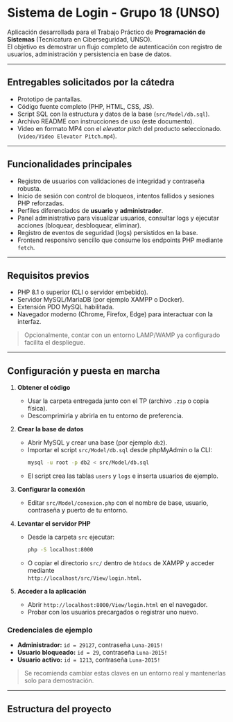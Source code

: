 # Sistema de Login - Grupo 18 (UNSO)

Aplicación desarrollada para el Trabajo Práctico de **Programación de Sistemas** (Tecnicatura en Ciberseguridad, UNSO).  
El objetivo es demostrar un flujo completo de autenticación con registro de usuarios, administración y persistencia en base de datos.

---

## Entregables solicitados por la cátedra
- Prototipo de pantallas.  
- Código fuente completo (PHP, HTML, CSS, JS).  
- Script SQL con la estructura y datos de la base (`src/Model/db.sql`).  
- Archivo README con instrucciones de uso (este documento).  
- Video en formato MP4 con el _elevator pitch_ del producto seleccionado. (`video/Video Elevator Pitch.mp4`).  

---

## Funcionalidades principales
- Registro de usuarios con validaciones de integridad y contraseña robusta.  
- Inicio de sesión con control de bloqueos, intentos fallidos y sesiones PHP reforzadas.  
- Perfiles diferenciados de **usuario** y **administrador**.  
- Panel administrativo para visualizar usuarios, consultar logs y ejecutar acciones (bloquear, desbloquear, eliminar).  
- Registro de eventos de seguridad (logs) persistidos en la base.  
- Frontend responsivo sencillo que consume los endpoints PHP mediante `fetch`.

---

## Requisitos previos
- PHP 8.1 o superior (CLI o servidor embebido).  
- Servidor MySQL/MariaDB (por ejemplo XAMPP o Docker).  
- Extensión PDO MySQL habilitada.  
- Navegador moderno (Chrome, Firefox, Edge) para interactuar con la interfaz.  

> Opcionalmente, contar con un entorno LAMP/WAMP ya configurado facilita el despliegue.

---

## Configuración y puesta en marcha
1. **Obtener el código**
   - Usar la carpeta entregada junto con el TP (archivo `.zip` o copia física).
   - Descomprimirla y abrirla en tu entorno de preferencia.

2. **Crear la base de datos**
   - Abrir MySQL y crear una base (por ejemplo `db2`).
   - Importar el script `src/Model/db.sql` desde phpMyAdmin o la CLI:
     ```bash
     mysql -u root -p db2 < src/Model/db.sql
     ```
   - El script crea las tablas `users` y `logs` e inserta usuarios de ejemplo.

3. **Configurar la conexión**
   - Editar `src/Model/conexion.php` con el nombre de base, usuario, contraseña y puerto de tu entorno.

4. **Levantar el servidor PHP**
   - Desde la carpeta `src` ejecutar:
     ```bash
     php -S localhost:8000
     ```
   - O copiar el directorio `src/` dentro de `htdocs` de XAMPP y acceder mediante  
     `http://localhost/src/View/login.html`.

5. **Acceder a la aplicación**
   - Abrir `http://localhost:8000/View/login.html` en el navegador.
   - Probar con los usuarios precargados o registrar uno nuevo.

### Credenciales de ejemplo
- **Administrador:** `id = 29127`, contraseña `Luna-2015!`  
- **Usuario bloqueado:** `id = 29`, contraseña `Luna-2015!`  
- **Usuario activo:** `id = 1213`, contraseña `Luna-2015!`  

> Se recomienda cambiar estas claves en un entorno real y mantenerlas solo para demostración.

---


## Estructura del proyecto
